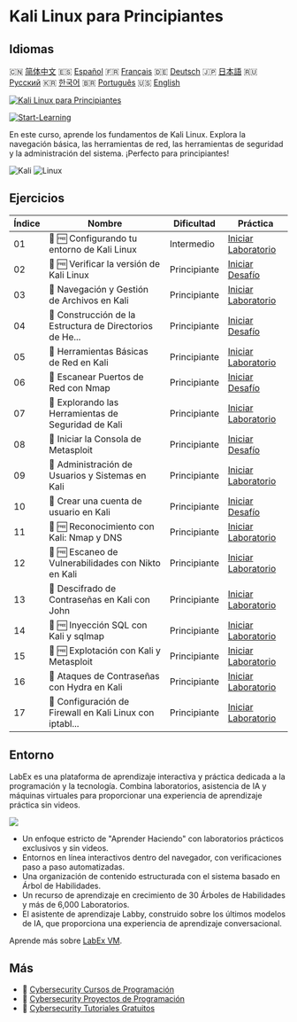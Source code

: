 # Kali Linux para Principiantes

## Idiomas

🇨🇳 [简体中文](README_zh.md) 🇪🇸 [Español](README_es.md) 🇫🇷 [Français](README_fr.md) 🇩🇪 [Deutsch](README_de.md) 🇯🇵 [日本語](README_ja.md) 🇷🇺 [Русский](README_ru.md) 🇰🇷 [한국어](README_ko.md) 🇧🇷 [Português](README_pt.md) 🇺🇸 [English](README.md) 

[![Kali Linux para Principiantes](https://cover-creator.labex.io/kali-linux-for-beginners.png?lang=es)](https://labex.io/es/courses/kali-linux-for-beginners)

[![Start-Learning](https://img.shields.io/badge/Start-Learning-whitesmoke?style=for-the-badge)](https://labex.io/es/courses/kali-linux-for-beginners)

En este curso, aprende los fundamentos de Kali Linux. Explora la navegación básica, las herramientas de red, las herramientas de seguridad y la administración del sistema. ¡Perfecto para principiantes!

![Kali](https://img.shields.io/badge/Kali-whitesmoke?style=for-the-badge&logo=kali)
![Linux](https://img.shields.io/badge/Linux-whitesmoke?style=for-the-badge&logo=linux)


## Ejercicios

|   Índice | Nombre                                                    | Dificultad   | Práctica                                                                                                                              |
|----------|-----------------------------------------------------------|--------------|---------------------------------------------------------------------------------------------------------------------------------------|
|       01 | 📖 🆓 Configurando tu entorno de Kali Linux               | Intermedio   | <a target='_blank' href='https://labex.io/es/tutorials/kali-setting-up-your-kali-linux-environment-552195'>Iniciar Laboratorio</a>    |
|       02 | 🎯 🆓 Verificar la versión de Kali Linux                  | Principiante | <a target='_blank' href='https://labex.io/es/tutorials/kali-verify-kali-linux-version-552268'>Iniciar Desafío</a>                     |
|       03 | 📖  Navegación y Gestión de Archivos en Kali              | Principiante | <a target='_blank' href='https://labex.io/es/tutorials/kali-navigating-and-managing-files-in-kali-552194'>Iniciar Laboratorio</a>     |
|       04 | 🎯  Construcción de la Estructura de Directorios de He... | Principiante | <a target='_blank' href='https://labex.io/es/tutorials/kali-build-tool-directory-structure-552274'>Iniciar Desafío</a>                |
|       05 | 📖  Herramientas Básicas de Red en Kali                   | Principiante | <a target='_blank' href='https://labex.io/es/tutorials/kali-basic-networking-tools-in-kali-552191'>Iniciar Laboratorio</a>            |
|       06 | 🎯  Escanear Puertos de Red con Nmap                      | Principiante | <a target='_blank' href='https://labex.io/es/tutorials/kali-scan-network-ports-with-nmap-552280'>Iniciar Desafío</a>                  |
|       07 | 📖  Explorando las Herramientas de Seguridad de Kali      | Principiante | <a target='_blank' href='https://labex.io/es/tutorials/kali-exploring-kali-s-security-tools-552192'>Iniciar Laboratorio</a>           |
|       08 | 🎯  Iniciar la Consola de Metasploit                      | Principiante | <a target='_blank' href='https://labex.io/es/tutorials/kali-start-metasploit-console-552287'>Iniciar Desafío</a>                      |
|       09 | 📖  Administración de Usuarios y Sistemas en Kali         | Principiante | <a target='_blank' href='https://labex.io/es/tutorials/kali-managing-users-and-system-in-kali-552193'>Iniciar Laboratorio</a>         |
|       10 | 🎯  Crear una cuenta de usuario en Kali                   | Principiante | <a target='_blank' href='https://labex.io/es/tutorials/kali-create-user-account-in-kali-552291'>Iniciar Desafío</a>                   |
|       11 | 📖 🆓 Reconocimiento con Kali: Nmap y DNS                 | Principiante | <a target='_blank' href='https://labex.io/es/tutorials/kali-kali-reconnaissance-with-nmap-and-dns-552298'>Iniciar Laboratorio</a>     |
|       12 | 📖 🆓 Escaneo de Vulnerabilidades con Nikto en Kali       | Principiante | <a target='_blank' href='https://labex.io/es/tutorials/kali-kali-vulnerability-scanning-with-nikto-552301'>Iniciar Laboratorio</a>    |
|       13 | 📖  Descifrado de Contraseñas en Kali con John            | Principiante | <a target='_blank' href='https://labex.io/es/tutorials/kali-kali-password-cracking-with-john-552297'>Iniciar Laboratorio</a>          |
|       14 | 📖 🆓 Inyección SQL con Kali y sqlmap                     | Principiante | <a target='_blank' href='https://labex.io/es/tutorials/kali-kali-sql-injection-with-sqlmap-552300'>Iniciar Laboratorio</a>            |
|       15 | 📖 🆓 Explotación con Kali y Metasploit                   | Principiante | <a target='_blank' href='https://labex.io/es/tutorials/kali-kali-exploitation-with-metasploit-552293'>Iniciar Laboratorio</a>         |
|       16 | 📖  Ataques de Contraseñas con Hydra en Kali              | Principiante | <a target='_blank' href='https://labex.io/es/tutorials/kali-kali-password-attacks-with-hydra-552296'>Iniciar Laboratorio</a>          |
|       17 | 📖  Configuración de Firewall en Kali Linux con iptabl... | Principiante | <a target='_blank' href='https://labex.io/es/tutorials/kali-kali-firewall-configuration-with-iptables-552294'>Iniciar Laboratorio</a> |

## Entorno

LabEx es una plataforma de aprendizaje interactiva y práctica dedicada a la programación y la tecnología. Combina laboratorios, asistencia de IA y máquinas virtuales para proporcionar una experiencia de aprendizaje práctica sin videos.

![](https://tutorial-screenshot.getvm.io/images/vm-1725247253.png)

- Un enfoque estricto de "Aprender Haciendo" con laboratorios prácticos exclusivos y sin videos.
- Entornos en línea interactivos dentro del navegador, con verificaciones paso a paso automatizadas.
- Una organización de contenido estructurada con el sistema basado en Árbol de Habilidades.
- Un recurso de aprendizaje en crecimiento de 30 Árboles de Habilidades y más de 6,000 Laboratorios.
- El asistente de aprendizaje Labby, construido sobre los últimos modelos de IA, que proporciona una experiencia de aprendizaje conversacional.

Aprende más sobre [LabEx VM](https://support.labex.io/using-labex/virtual-machine).

## Más

- 🔗 [Cybersecurity Cursos de Programación](https://github.com/labex-labs/awesome-programming-courses)
- 🔗 [Cybersecurity Proyectos de Programación](https://github.com/labex-labs/awesome-programming-projects)
- 🔗 [Cybersecurity Tutoriales Gratuitos](https://github.com/labex-labs/cybersecurity-free-tutorials)

